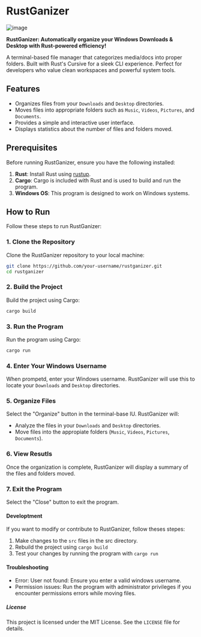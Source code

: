 # RustGanizer

![image](https://github.com/user-attachments/assets/b3dce163-d2cc-405b-a036-7e5de39e644c)


**RustGanizer: Automatically organize your Windows Downloads & Desktop with Rust-powered efficiency!**

A terminal-based file manager that categorizes media/docs into proper folders. Built with Rust's Cursive for a sleek CLI experience. Perfect for developers who value clean workspaces and powerful system tools.

## Features

- Organizes files from your `Downloads` and `Desktop` directories.
- Moves files into appropriate folders such as `Music`, `Videos`, `Pictures`, and `Documents`.
- Provides a simple and interactive user interface.
- Displays statistics about the number of files and folders moved.

## Prerequisites

Before running RustGanizer, ensure you have the following installed:

1. **Rust**: Install Rust using [rustup](https://rustup.rs/).
2. **Cargo**: Cargo is included with Rust and is used to build and run the program.
3. **Windows OS**: This program is designed to work on Windows systems.

## How to Run

Follow these steps to run RustGanizer:

### 1. Clone the Repository

Clone the RustGanizer repository to your local machine:

```bash
git clone https://github.com/your-username/rustganizer.git
cd rustganizer
```

### 2. Build the Project

Build the project using Cargo:

```bash
cargo build
```

### 3. Run the Program
Run the program using Cargo:
```bash
cargo run
```

### 4. Enter Your Windows Username

When prompetd, enter your Windows username. RustGanizer will use this to locate your `Downloads` and `Desktop` directories.

### 5. Organize Files

Select the "Organize" button in the terminal-base IU. RustGanizer will:

- Analyze the files in your `Downloads` and `Desktop` directories.
- Move files into the appropiate folders (`Music`, `Videos`, `Pictures`, `Documents`).

### 6. View Resutls

Once the organization is complete, RustGanizer will display a summary of the files and folders moved.

### 7. Exit the Program

Select the "Close" button to exit the program.

#### Developtment

If you want to modify or contribute to RustGanizer, follow theses stepes:

1. Make changes to the `src` files in the src directory.
2. Rebuild the project using `cargo build`
3. Test your changes by running the program with `cargo run`

#### Troubleshooting
- Error: User not found: Ensure you enter a valid windows username.
- Permission issues: Run the program with administrator privileges if you encounter permissions errors while moving files.

##### License
This project is licensed under the MIT License. See the `LICENSE` file for details.
